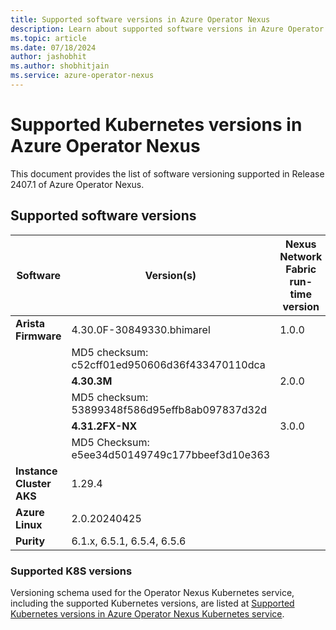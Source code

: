 ```yaml
---
title: Supported software versions in Azure Operator Nexus 
description: Learn about supported software versions in Azure Operator Nexus. 
ms.topic: article
ms.date: 07/18/2024
author: jashobhit
ms.author: shobhitjain
ms.service: azure-operator-nexus
---
```


# Supported Kubernetes versions in Azure Operator Nexus

This document provides the list of software versioning supported in Release 2407.1 of Azure Operator Nexus.

## Supported software versions

| **Software**                             | **Version(s)**                           | **Nexus Network Fabric run-time version** |
|------------------------------------------|------------------------------------------|--------------------------|
| **Arista Firmware**                      | 4.30.0F-30849330.bhimarel                | 1.0.0                    |
|                                          | MD5 checksum: c52cff01ed950606d36f433470110dca |                          |
|                                          | **4.30.3M**                              | 2.0.0                    |
|                                          | MD5 checksum: 53899348f586d95effb8ab097837d32d |                          |
|                                          | **4.31.2FX-NX**                          | 3.0.0                    |
|                                          | MD5 Checksum: e5ee34d50149749c177bbeef3d10e363 |                          |
| **Instance Cluster AKS** | 1.29.4                       |                          |
| **Azure Linux**                          | 2.0.20240425                               |                          |
| **Purity**                               | 6.1.x, 6.5.1, 6.5.4, 6.5.6                             |                          |

### Supported K8S versions
Versioning schema used for the Operator Nexus Kubernetes service, including the supported Kubernetes versions, are listed at [Supported Kubernetes versions in Azure Operator Nexus Kubernetes service](./reference-nexus-kubernetes-cluster-supported-versions.md).
